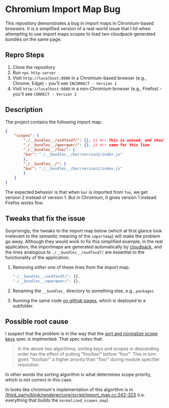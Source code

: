 # Chromium Import Map Bug

This repository demonstrates a bug in import maps in Chromium-based browsers. It is a simplified version of a real-world issue that I hit when attempting to use import maps scopes to load two cloudpack-generated bundles on the same page.

## Repro Steps

1. Clone the repository
2. Run `npx http-server .`
3. Visit `http://localhost:8080` in a Chromium-based browser (e.g., Chrome, Edge) - you'll see `INCORRECT - Version 1`
4. Visit `http://localhost:8080` in a non-Chromium browser (e.g., Firefox) - you'll see `CORRECT - Version 2`

## Description

The project contains the following import map:

```json
{
    "scopes": {
        "./__bundles__/asdfasdf/": {}, // <-- this is unused, and should be ignored, but it somehow causes things to blow up.
        "./__bundles__/qwerqwer/": {}, // <-- same for this line
        "./__bundles__/foo/": {
        "bar": "./__bundles__/bar/version2/index.js"
        },
        "./__bundles__/": {
        "bar": "./__bundles__/bar/version1/index.js"
        }
    }
}
```

The expected behavior is that when `bar` is imported from `foo`, we get version 2 instead of version 1. But in Chromium, it gives version 1 instead. Firefox works fine.

## Tweaks that fix the issue

Surprisingly, the tweaks to the import map below (which at first glance look irrelevant to the semantic meaning of the `importmap`) will make the problem go away. Although they would work to fix this simplified example, in the real application, the importmaps are generated automatically by [cloudpack](https://github.com/microsoft/cloudpack), and the lines analogous to `./__bundles__/asdfasdf/` are essential to the functionality of the application.

1. Removing _either_ one of these lines from the import map:

    ```js
    "./__bundles__/asdfasdf/": {},
    "./__bundles__/qwerqwer/": {},
    ```

2. Renaming the `__bundles_` directory to something else, e.g., `packages`
3. Running the same code [on github pages](https://astegmaier.github.io/playground-import-maps/), which is deployed to a subfolder.

## Possible root cause

I suspect that the problem is in the way that the [sort and normalize scope keys](https://html.spec.whatwg.org/multipage/webappapis.html#sorting-and-normalizing-scopes) spec is implmented. That spec notes that:

> In the above two algorithms, sorting keys and scopes in descending order has the effect of putting "foo/bar/" before "foo/". This in turn gives "foo/bar/" a higher priority than "foo/" during module specifier resolution.

In other words the sorting algorithm is what determines scope priority, which is not correct in this case.

In looks like chromium's implementation of this algorithm is in [/third_party/blink/renderer/core/script/import_map.cc:242-323](https://chromium.googlesource.com/chromium/src/+blame/refs/heads/main/third_party/blink/renderer/core/script/import_map.cc#242) (i.e. everything that builds the `normalized_scopes_map`)


